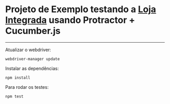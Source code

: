 # Projeto de Exemplo testando a [Loja Integrada](http://tghcastro.lojaintegrada.com.br/) usando Protractor + Cucumber.js
___

Atualizar o webdriver:

```
webdriver-manager update
```

Instalar as dependências:

```
npm install
```

Para rodar os testes:

```
npm test
```
